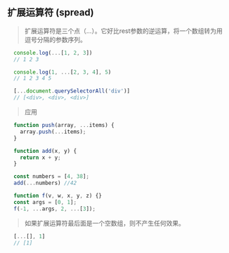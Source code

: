 ## 扩展运算符 (spread)

> 扩展运算符是三个点（...）。它好比rest参数的逆运算，将一个数组转为用逗号分隔的参数序列。

```javascript
  console.log(...[1, 2, 3])
  // 1 2 3

  console.log(1, ...[2, 3, 4], 5)
  // 1 2 3 4 5

  [...document.querySelectorAll('div')]
  // [<div>, <div>, <div>]
```

> 应用

```javascript
  function push(array, ...items) {
    array.push(...items);
  }

  function add(x, y) {
    return x + y;
  }

  const numbers = [4, 38];
  add(...numbers) //42

  function f(v, w, x, y, z) {}
  const args = [0, 1];
  f(-1, ...args, 2, ...[3]);
```

> 如果扩展运算符最后面是一个空数组，则不产生任何效果。

```javascript
  [...[], 1]
  // [1]
```

